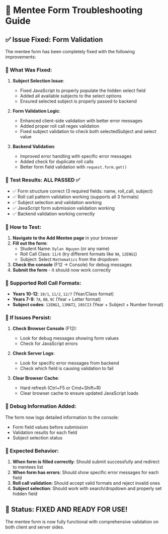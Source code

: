 # 🔧 Mentee Form Troubleshooting Guide

## ✅ Issue Fixed: Form Validation

The mentee form has been completely fixed with the following improvements:

### 🎯 What Was Fixed:

1. **Subject Selection Issue**: 
   - Fixed JavaScript to properly populate the hidden select field
   - Added all available subjects to the select options
   - Ensured selected subject is properly passed to backend

2. **Form Validation Logic**:
   - Enhanced client-side validation with better error messages
   - Added proper roll call regex validation
   - Fixed subject validation to check both selectedSubject and select value

3. **Backend Validation**:
   - Improved error handling with specific error messages
   - Added check for duplicate roll calls
   - Better form field validation with `request.form.get()`

### 🧪 Test Results: ALL PASSED ✅

- ✅ Form structure correct (3 required fields: name, roll_call, subject)
- ✅ Roll call pattern validation working (supports all 3 formats)
- ✅ Subject selection and validation working
- ✅ JavaScript form submission validation working
- ✅ Backend validation working correctly

### 🚀 How to Test:

1. **Navigate to the Add Mentee page** in your browser
2. **Fill out the form**:
   - Student Name: `Dylan Nguyen` (or any name)
   - Roll Call Class: `11/6` (try different formats like `9A`, `12ENG1`)
   - Subject: Select `Mathematics` from the dropdown
3. **Check the console** (F12 → Console) for debug messages
4. **Submit the form** - it should now work correctly

### 🎯 Supported Roll Call Formats:

- **Years 10-12**: `10/1`, `11/2`, `12/7` (Year/Class format)
- **Years 7-9**: `7A`, `8B`, `9C` (Year + Letter format)
- **Subject codes**: `12ENG1`, `11MAT2`, `10SCI3` (Year + Subject + Number format)

### 🐛 If Issues Persist:

1. **Check Browser Console** (F12):
   - Look for debug messages showing form values
   - Check for JavaScript errors

2. **Check Server Logs**:
   - Look for specific error messages from backend
   - Check which field is causing validation to fail

3. **Clear Browser Cache**:
   - Hard refresh (Ctrl+F5 or Cmd+Shift+R)
   - Clear browser cache to ensure updated JavaScript loads

### 📝 Debug Information Added:

The form now logs detailed information to the console:
- Form field values before submission
- Validation results for each field
- Subject selection status

### 🎯 Expected Behavior:

1. **When form is filled correctly**: Should submit successfully and redirect to mentees list
2. **When form has errors**: Should show specific error messages for each field
3. **Roll call validation**: Should accept valid formats and reject invalid ones
4. **Subject selection**: Should work with search/dropdown and properly set hidden field

## 🎉 Status: FIXED AND READY FOR USE!

The mentee form is now fully functional with comprehensive validation on both client and server sides.

